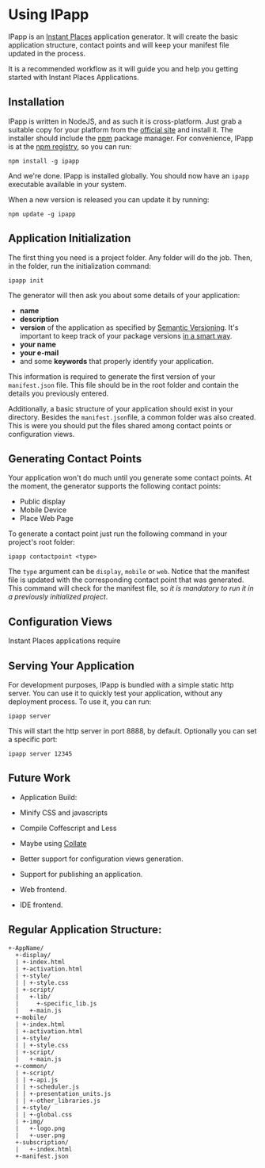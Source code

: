 # Using IPapp #

IPapp is an [Instant Places](http://www.instantplaces.org/) application generator. It will create the basic application structure, contact points and will keep your manifest file updated in the process.

It is a recommended workflow as it will guide you and help you getting started with Instant Places Applications.

## Installation ##

IPapp is written in NodeJS, and as such it is cross-platform. Just grab a suitable copy for your platform from the [official site](http://nodejs.org/#download) and install it. The installer should include the [npm](http://npmjs.org/) package manager. For convenience, IPapp is at the [npm registry](https://npmjs.org/package/ipapp), so you can run:

    npm install -g ipapp

And we're done. IPapp is installed globally. You should now have an `ipapp` executable available in your system.

When a new version is released you can update it by running:

	npm update -g ipapp

## Application Initialization ##

The first thing you need is a project folder. Any folder will do the job.
Then, in the folder, run the initialization command:

    ipapp init

The generator will then ask you about some details of your application:

- **name**
- **description**
- **version** of the application as specified by [Semantic Versioning](http://semver.org/).
  It's important to keep track of your package versions [in a smart way](http://blog.nodejitsu.com/package-dependencies-done-right).
- **your name**
- **your e-mail**
- and some **keywords** that properly identify your application.



This information is required to generate the first version of your `manifest.json` file. This file should be in the root folder and contain the details you previously entered.

Additionally, a basic structure of your application should exist in your directory. Besides the `manifest.json`file, a common folder was also created. This is were you should put the files shared among contact points or configuration views.

## Generating Contact Points ##

Your application won't do much until you generate some contact points. At the moment, the generator supports the following contact points:

- Public display
- Mobile Device
- Place Web Page

To generate a contact point just run the following command in your project's root folder:

    ipapp contactpoint <type>

The `type` argument can be `display`, `mobile` or `web`.
Notice that the manifest file is updated with the corresponding contact point that was generated.
This command will check for the manifest file, so *it is mandatory to run it in a previously initialized project*.

## Configuration Views ##

Instant Places applications require 

## Serving Your Application ##

For development purposes, IPapp is bundled with a simple static http server. You can use it to quickly test your application, without any deployment process. To use it, you can run:

    ipapp server

This will start the http server in port 8888, by default. Optionally you can set a specific port:

    ipapp server 12345

## Future Work ##

- Application Build:
 - Minify CSS and javascripts
 - Compile Coffescript and Less
 - Maybe using [Collate](https://github.com/jmlewis/collate)

- Better support for configuration views generation.

- Support for publishing an application.

- Web frontend.

- IDE frontend.

## Regular Application Structure: ##

    +-AppName/
      +-display/
      | +-index.html
      | +-activation.html
      | +-style/
      | | +-style.css
      | +-script/
      |   +-lib/
      |     +-specific_lib.js
      |   +-main.js
      +-mobile/
      | +-index.html
      | +-activation.html
      | +-style/
      | | +-style.css
      | +-script/
      |   +-main.js
      +-common/
      | +-script/
      | | +-api.js
      | | +-scheduler.js
      | | +-presentation_units.js
      | | +-other_libraries.js
      | +-style/
      | | +-global.css
      | +-img/
      |   +-logo.png
      |   +-user.png
      +-subscription/
      |   +-index.html
      +-manifest.json